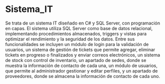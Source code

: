 # Sistema_IT
Se trata de un sistema IT diseñado en C# y SQL Server, con programación en capas. El sistema utiliza SQL Server como base de datos relacional, implementando procedimientos almacenados, triggers y vistas para optimizar el rendimiento y la seguridad de los datos.
Entre sus funcionalidades se incluyen un módulo de login para la validación de usuarios, un sistema de gestión de tickets que permite agregar, eliminar tickets en progreso o finalizados y enviar correos electrónicos, un sistema de stock con control de inventario, un apartado de sedes, donde se muestra la información de contacto de cada una, un módulo de usuarios, que permite al administrador gestionar y editar perfiles, y un apartado de proveedores, donde se almacena la información de contacto de cada uno.
